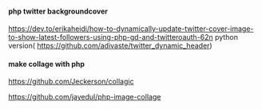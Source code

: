 

#### php twitter backgroundcover
https://dev.to/erikaheidi/how-to-dynamically-update-twitter-cover-image-to-show-latest-followers-using-php-gd-and-twitteroauth-62n
python version( https://github.com/adivaste/twitter_dynamic_header)

#### make collage with php

https://github.com/Jeckerson/collagic

https://github.com/jayedul/php-image-collage
